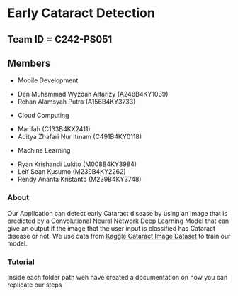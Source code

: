 # Early Cataract Detection
## Team ID = C242-PS051
## Members
* Mobile Development
- Den Muhammad Wyzdan Alfarizy (A248B4KY1039)
- Rehan Alamsyah Putra (A156B4KY3733)
* Cloud Computing
- Marifah (C133B4KX2411)
- Aditya Zhafari Nur Itmam (C491B4KY0118)
* Machine Learning
- Ryan Krishandi Lukito (M008B4KY3984)
- Leif Sean Kusumo (M239B4KY2262)
- Rendy Ananta Kristanto (M239B4KY3748)
### About
Our Application can detect early Cataract disease by using an image that is predicted by a Convolutional Neural Network Deep Learning Model that can give an output if the image that the user input is classified has Cataract disease or not. We use data from [Kaggle Cataract Image Dataset](https://www.kaggle.com/datasets/nandanp6/cataract-image-dataset) to train our model.
### Tutorial
Inside each folder path weh have created a documentation on how you can replicate our steps
